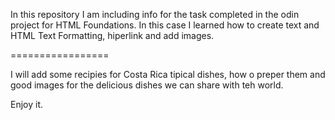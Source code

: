 In this repository I am including info for the task completed in the odin project for HTML Foundations.
In this case I learned how to create text and HTML Text Formatting, hiperlink and add images. 

=================

I will add some recipies for Costa Rica tipical dishes, how o preper them and good images for the delicious dishes we can share with teh world.

Enjoy it.
